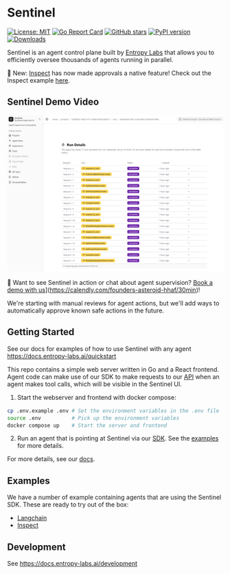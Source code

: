 # Sentinel 

[![License: MIT](https://img.shields.io/badge/License-MIT-yellow.svg)](https://opensource.org/licenses/MIT)
[![Go Report Card](https://goreportcard.com/badge/github.com/EntropyLabsAI/sentinel/server)](https://goreportcard.com/report/github.com/EntropyLabsAI/sentinel/server)
[![GitHub stars](https://img.shields.io/github/stars/EntropyLabsAI/sentinel?style=social)](https://github.com/EntropyLabsAI/sentinel/stargazers)
[![PyPI version](https://badge.fury.io/py/entropy-labs.svg)](https://badge.fury.io/py/entropy-labs)
[![Downloads](https://pepy.tech/badge/entropy-labs)](https://pepy.tech/project/entropy-labs)

Sentinel is an agent control plane built by [Entropy Labs](http://entropy-labs.ai/) that allows you to efficiently oversee thousands of agents running in parallel.

🎉 New: [Inspect](https://inspect.ai-safety-institute.org.uk/) has now made approvals a native feature! Check out the Inspect example [here](examples/inspect_example/README.md).

## Sentinel Demo Video
[![Sentinel Demo Video](thumb.png)](https://www.youtube.com/watch?v=pOfnYkdLk18)

🚀 Want to see Sentinel in action or chat about agent supervision? [Book a demo with us]([https://calendly.com/david-mlcoch-entropy-labs/entropy-labs-demo)](https://calendly.com/founders-asteroid-hhaf/30min)!

We're starting with manual reviews for agent actions, but we'll add ways to automatically approve known safe actions in the future.

## Getting Started

See our docs for examples of how to use Sentinel with any agent https://docs.entropy-labs.ai/quickstart

This repo contains a simple web server written in Go and a React frontend. Agent code can make use of our SDK to make requests to our [API](https://docs.entropy-labs.ai/api-reference/project/get-all-projects) when an agent makes tool calls, which will be visible in the Sentinel UI. 

1. Start the webserver and frontend with docker compose:
```bash
cp .env.example .env # Set the environment variables in the .env file
source .env          # Pick up the environment variables
docker compose up    # Start the server and frontend
```

2. Run an agent that is pointing at Sentinel via our [SDK](/entropy_labs/README.md). See the [examples](/examples) for more details.

For more details, see our [docs](https://docs.entropy-labs.ai/introduction).

## Examples
We have a number of example containing agents that are using the Sentinel SDK. These are ready to try out of the box:
- [Langchain](https://docs.entropy-labs.ai/langchain)
- [Inspect](https://docs.entropy-labs.ai/inspect)

## Development

See https://docs.entropy-labs.ai/development
